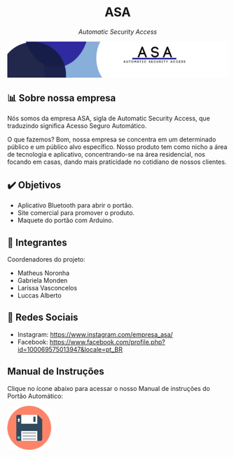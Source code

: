 <h1 align="center">ASA</h1>
<p align="center"><i>Automatic Security Access</i></p>

<p align="center">
  <img src="img/BANNER.png">
</p>

## 📊 Sobre nossa empresa
<p>Nós somos da empresa ASA, sigla de Automatic Security Access, que traduzindo significa Acesso Seguro Automático.</p>
<p>O que fazemos? Bom, nossa empresa se concentra em um determinado público e um público alvo específico. Nosso produto tem como nicho a área de tecnologia e aplicativo, concentrando-se na área residencial, nos focando em casas, dando mais praticidade no cotidiano de nossos clientes.</p>

## ✔️ Objetivos
- Aplicativo Bluetooth para abrir o portão.
- Site comercial para promover o produto.
- Maquete do portão com Arduino.

## 👤 Integrantes
Coordenadores do projeto:
- Matheus Noronha
- Gabriela Monden
- Larissa Vasconcelos
- Luccas Alberto

## 📱 Redes Sociais
- Instagram: https://www.instagram.com/empresa_asa/
- Facebook: https://www.facebook.com/profile.php?id=100069575013947&locale=pt_BR

## Manual de Instruções
<p>Clique no ícone abaixo para acessar o nosso Manual de instruções do Portão Automático:</p>
<p>
<a href="Manual de Instrução - ASA.pdf" download="Manual de Instrução - ASA"><img src="img/diskette.png" width="100" style="float:left"></a>
</p>
